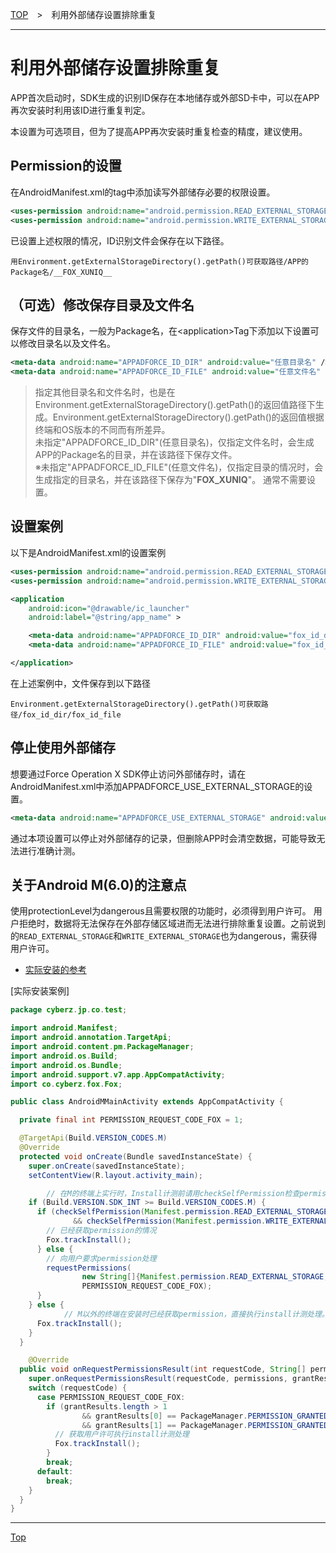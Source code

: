 [TOP](../../README.md)　>　利用外部储存设置排除重复

---

# 利用外部储存设置排除重复

APP首次启动时，SDK生成的识别ID保存在本地储存或外部SD卡中，可以在APP再次安装时利用该ID进行重复判定。

本设置为可选项目，但为了提高APP再次安装时重复检查的精度，建议使用。

## Permission的设置

在AndroidManifest.xml的tag中添加读写外部储存必要的权限设置。

```xml
<uses-permission android:name="android.permission.READ_EXTERNAL_STORAGE" /><uses-permission android:name="android.permission.WRITE_EXTERNAL_STORAGE" />
```

已设置上述权限的情况，ID识别文件会保存在以下路径。

```
用Environment.getExternalStorageDirectory().getPath()可获取路径/APP的Package名/__FOX_XUNIQ__
```

## （可选）修改保存目录及文件名

保存文件的目录名，一般为Package名，在&lt;application&gt;Tag下添加以下设置可以修改目录名以及文件名。

```xml
<meta-data android:name="APPADFORCE_ID_DIR" android:value="任意目录名" />
<meta-data android:name="APPADFORCE_ID_FILE" android:value="任意文件名" />
```

> 指定其他目录名和文件名时，也是在
Environment.getExternalStorageDirectory().getPath()的返回值路径下生成。Environment.getExternalStorageDirectory().getPath()的返回值根据终端和OS版本的不同而有所差异。<br>
> 未指定"APPADFORCE_ID_DIR"(任意目录名)，仅指定文件名时，会生成APP的Package名的目录，并在该路径下保存文件。<br>
> ※未指定"APPADFORCE_ID_FILE"(任意文件名)，仅指定目录的情况时，会生成指定的目录名，并在该路径下保存为"__FOX_XUNIQ__"。
通常不需要设置。

## 设置案例

以下是AndroidManifest.xml的设置案例

```xml
<uses-permission android:name="android.permission.READ_EXTERNAL_STORAGE" /><uses-permission android:name="android.permission.WRITE_EXTERNAL_STORAGE" />

<application
	android:icon="@drawable/ic_launcher"
	android:label="@string/app_name" >

	<meta-data android:name="APPADFORCE_ID_DIR" android:value="fox_id_dir" />
	<meta-data android:name="APPADFORCE_ID_FILE" android:value="fox_id_file" />

</application>

```

在上述案例中，文件保存到以下路径

```
Environment.getExternalStorageDirectory().getPath()可获取路径/fox_id_dir/fox_id_file
```

## 停止使用外部储存

想要通过Force Operation X SDK停止访问外部储存时，请在AndroidManifest.xml中添加APPADFORCE_USE_EXTERNAL_STORAGE的设置。```xml
<meta-data android:name="APPADFORCE_USE_EXTERNAL_STORAGE" android:value="0" />
```

通过本项设置可以停止对外部储存的记录，但删除APP时会清空数据，可能导致无法进行准确计测。

## 关于Android M(6.0)的注意点

使用protectionLevel为dangerous且需要权限的功能时，必须得到用户许可。 用户拒绝时，数据将无法保存在外部存储区域进而无法进行排除重复设置。之前说到的`READ_EXTERNAL_STORAGE`和`WRITE_EXTERNAL_STORAGE`也为dangerous，需获得用户许可。

* [实际安装的参考](https://developer.android.com/training/permissions/requesting.html#perm-request)

[实际安装案例]
```java
package cyberz.jp.co.test;

import android.Manifest;
import android.annotation.TargetApi;
import android.content.pm.PackageManager;
import android.os.Build;
import android.os.Bundle;
import android.support.v7.app.AppCompatActivity;
import co.cyberz.fox.Fox;

public class AndroidMMainActivity extends AppCompatActivity {

  private final int PERMISSION_REQUEST_CODE_FOX = 1;

  @TargetApi(Build.VERSION_CODES.M)
  @Override
  protected void onCreate(Bundle savedInstanceState) {
    super.onCreate(savedInstanceState);
    setContentView(R.layout.activity_main);

		// 在M的终端上实行时，Install计测前请用checkSelfPermission检查permissions
    if (Build.VERSION.SDK_INT >= Build.VERSION_CODES.M) {
      if (checkSelfPermission(Manifest.permission.READ_EXTERNAL_STORAGE) == PackageManager.PERMISSION_GRANTED
              && checkSelfPermission(Manifest.permission.WRITE_EXTERNAL_STORAGE) == PackageManager.PERMISSION_GRANTED) {
        // 已经获取permission的情况
        Fox.trackInstall();
      } else {
        // 向用户要求permission处理
        requestPermissions(
                new String[]{Manifest.permission.READ_EXTERNAL_STORAGE, Manifest.permission.WRITE_EXTERNAL_STORAGE},
                PERMISSION_REQUEST_CODE_FOX);
      }
    } else {
			// M以外的终端在安装时已经获取permission，直接执行install计测处理。
      Fox.trackInstall();
    }
  }

	@Override
  public void onRequestPermissionsResult(int requestCode, String[] permissions, int[] grantResults) {
    super.onRequestPermissionsResult(requestCode, permissions, grantResults);
    switch (requestCode) {
      case PERMISSION_REQUEST_CODE_FOX:
        if (grantResults.length > 1
                && grantResults[0] == PackageManager.PERMISSION_GRANTED
                && grantResults[1] == PackageManager.PERMISSION_GRANTED) {
          // 获取用户许可执行install计测处理
          Fox.trackInstall();
        }
        break;
      default:
        break;
    }
  }
}
```

---
[Top](../../README.md)
